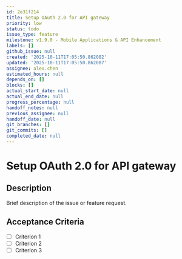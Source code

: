 ```yaml
---
id: 2e31f214
title: Setup OAuth 2.0 for API gateway
priority: low
status: todo
issue_type: feature
milestone: v1.9.0 - Mobile Applications & API Enhancement
labels: []
github_issue: null
created: '2025-10-11T17:05:50.862082'
updated: '2025-10-11T17:05:50.862087'
assignee: alex.chen
estimated_hours: null
depends_on: []
blocks: []
actual_start_date: null
actual_end_date: null
progress_percentage: null
handoff_notes: null
previous_assignee: null
handoff_date: null
git_branches: []
git_commits: []
completed_date: null
---
```


# Setup OAuth 2.0 for API gateway

## Description

Brief description of the issue or feature request.

## Acceptance Criteria

- [ ] Criterion 1
- [ ] Criterion 2
- [ ] Criterion 3